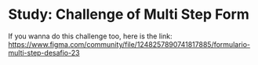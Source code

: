 # Study: Challenge of Multi Step Form 

If you wanna do this challenge too, here is the link: https://www.figma.com/community/file/1248257890741817885/formulario-multi-step-desafio-23
